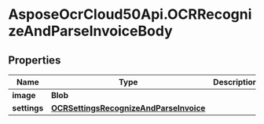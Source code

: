 # AsposeOcrCloud50Api.OCRRecognizeAndParseInvoiceBody

## Properties

Name | Type | Description | Notes
------------ | ------------- | ------------- | -------------
**image** | **Blob** |  | 
**settings** | [**OCRSettingsRecognizeAndParseInvoice**](OCRSettingsRecognizeAndParseInvoice.md) |  | 


